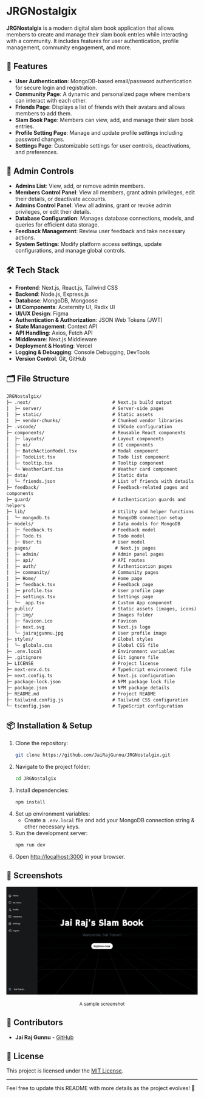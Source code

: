 # JRGNostalgix

**JRGNostalgix** is a modern digital slam book application that allows members to create and manage their slam book entries while interacting with a community. It includes features for user authentication, profile management, community engagement, and more.

## 🚀 Features

- **User Authentication**: MongoDB-based email/password authentication for secure login and registration.
- **Community Page**: A dynamic and personalized page where members can interact with each other.
- **Friends Page**: Displays a list of friends with their avatars and allows members to add them.
- **Slam Book Page**: Members can view, add, and manage their slam book entries.
- **Profile Setting Page**: Manage and update profile settings including password changes.
- **Settings Page**: Customizable settings for user controls, deactivations, and preferences.

## 🔑 Admin Controls

- **Admins List**: View, add, or remove admin members.
- **Members Control Panel**: View all members, grant admin privileges, edit their details, or deactivate accounts.
- **Admins Control Panel**: View all admins, grant or revoke admin privileges, or edit their details.
- **Database Configuration**: Manages database connections, models, and queries for efficient data storage.
- **Feedback Management**: Review user feedback and take necessary actions.
- **System Settings**: Modify platform access settings, update configurations, and manage global controls.


## 🛠 Tech Stack

- **Frontend**: Next.js, React.js, Tailwind CSS
- **Backend**: Node.js, Express.js
- **Database**: MongoDB, Mongoose
- **UI Components**: Aceternity UI, Radix UI
- **UI/UX Design**: Figma
- **Authentication & Authorization**: JSON Web Tokens (JWT)
- **State Management**: Context API
- **API Handling**: Axios, Fetch API
- **Middleware**: Next.js Middleware
- **Deployment & Hosting**: Vercel
- **Logging & Debugging**: Console Debugging, DevTools
- **Version Control**: Git, GitHub


## 🗂️ File Structure

```
JRGNostalgix/
├─ .next/                              # Next.js build output
│  ├─ server/                          # Server-side pages
│  ├─ static/                          # Static assets
│  ├─ vendor-chunks/                   # Chunked vendor libraries
├─ .vscode/                            # VSCode configuration
├─ components/                         # Reusable React components
│  ├─ layouts/                         # Layout components
│  ├─ ui/                              # UI components
│  ├─ BatchActionModel.tsx             # Modal component
│  ├─ TodoList.tsx                     # Todo list component
│  ├─ tooltip.tsx                      # Tooltip component
│  └─ WeatherCard.tsx                  # Weather card component
├─ data/                               # Static data
│  └─ friends.json                     # List of friends with details
├─ feedback/                           # Feedback-related pages and components
├─ guard/                              # Authentication guards and helpers
├─ lib/                                # Utility and helper functions
│  └─ mongodb.ts                       # MongoDB connection setup
├─ models/                             # Data models for MongoDB
│  ├─ feedback.ts                      # Feedback model
│  ├─ Todo.ts                          # Todo model
│  ├─ User.ts                          # User model
├─ pages/                               # Next.js pages
│  ├─ admin/                           # Admin panel pages
│  ├─ api/                             # API routes
│  ├─ auth/                            # Authentication pages
│  ├─ community/                       # Community pages
│  ├─ Home/                            # Home page
│  ├─ feedback.tsx                     # Feedback page
│  ├─ profile.tsx                      # User profile page
│  ├─ settings.tsx                     # Settings page
│  └─ _app.tsx                         # Custom App component
├─ public/                             # Static assets (images, icons)
│  ├─ img/                             # Images folder
│  ├─ favicon.ico                      # Favicon
│  ├─ next.svg                         # Next.js logo
│  └─ jairajgunnu.jpg                  # User profile image
├─ styles/                             # Global styles
│  └─ globals.css                      # Global CSS file
├─ .env.local                          # Environment variables
├─ .gitignore                          # Git ignore file
├─ LICENSE                             # Project license
├─ next-env.d.ts                       # TypeScript environment file
├─ next.config.ts                      # Next.js configuration
├─ package-lock.json                   # NPM package lock file
├─ package.json                        # NPM package details
├─ README.md                           # Project README
├─ tailwind.config.js                  # Tailwind CSS configuration
└─ tsconfig.json                       # TypeScript configuration
```

## 📦 Installation & Setup

1. Clone the repository:
   ```bash
   git clone https://github.com/JaiRajGunnu/JRGNostalgix.git
   ```
2. Navigate to the project folder:
   ```bash
   cd JRGNostalgix
   ```
3. Install dependencies:
   ```bash
   npm install
   ```
4. Set up environment variables:
   - Create a `.env.local` file and add your MongoDB connection string & other necessary keys.
5. Run the development server:
   ```bash
   npm run dev
   ```
6. Open [http://localhost:3000](http://localhost:3000) in your browser.

## 📸 Screenshots  
![Screenshot](https://raw.githubusercontent.com/JaiRajGunnu/JRGNostalgix/refs/heads/main/public/img/ss.png)  
<p align="center" style="font-size: 12px;">A sample screenshot</p>

## 👥 Contributors

- **Jai Raj Gunnu** - [GitHub](https://github.com/JaiRajGunnu)

## 📜 License

This project is licensed under the [MIT License](LICENSE).

---

Feel free to update this README with more details as the project evolves! 🚀
